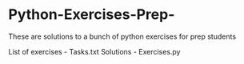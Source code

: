 # Python-Exercises-Prep-
These are solutions to a bunch of python exercises for prep students 

List of exercises - Tasks.txt
Solutions - Exercises.py

